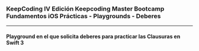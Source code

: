 ### KeepCoding IV Edición Keepcoding Master Bootcamp Fundamentos iOS Prácticas - Playgrounds - Deberes
---
#### Playground en el que solicita deberes para practicar las Clausuras en Swift 3
